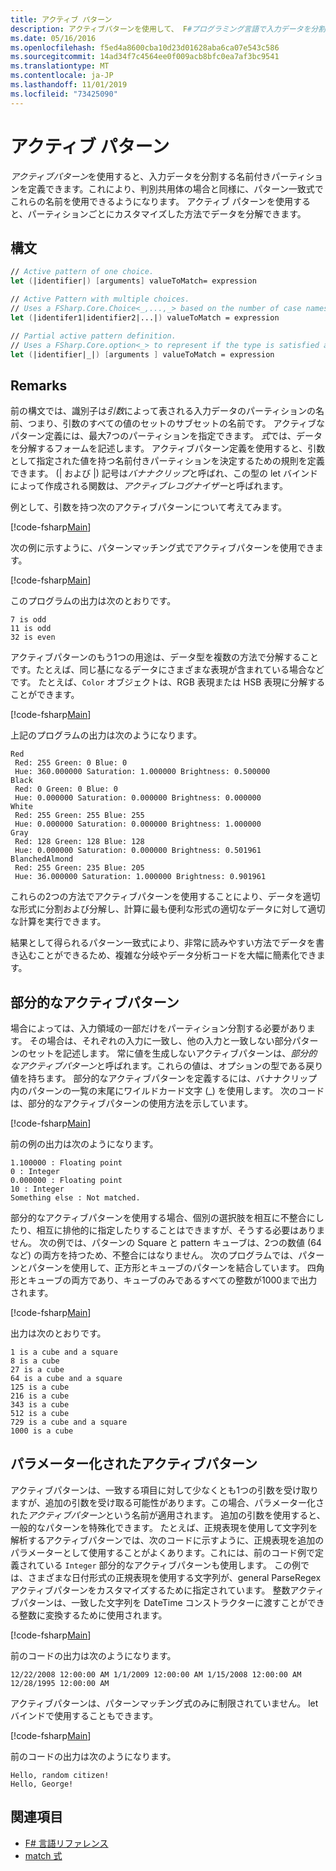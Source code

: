 ```yaml
---
title: アクティブ パターン
description: アクティブパターンを使用して、 F#プログラミング言語で入力データを分割する名前付きパーティションを定義する方法について説明します。
ms.date: 05/16/2016
ms.openlocfilehash: f5ed4a8600cba10d23d01628aba6ca07e543c586
ms.sourcegitcommit: 14ad34f7c4564ee0f009acb8bfc0ea7af3bc9541
ms.translationtype: MT
ms.contentlocale: ja-JP
ms.lasthandoff: 11/01/2019
ms.locfileid: "73425090"
---
```

# <a name="active-patterns"></a>アクティブ パターン

*アクティブパターン*を使用すると、入力データを分割する名前付きパーティションを定義できます。これにより、判別共用体の場合と同様に、パターン一致式でこれらの名前を使用できるようになります。 アクティブ パターンを使用すると、パーティションごとにカスタマイズした方法でデータを分解できます。

## <a name="syntax"></a>構文

```fsharp
// Active pattern of one choice.
let (|identifier|) [arguments] valueToMatch= expression

// Active Pattern with multiple choices.
// Uses a FSharp.Core.Choice<_,...,_> based on the number of case names. In F#, the limitation n <= 7 applies.
let (|identifer1|identifier2|...|) valueToMatch = expression

// Partial active pattern definition.
// Uses a FSharp.Core.option<_> to represent if the type is satisfied at the call site.
let (|identifier|_|) [arguments ] valueToMatch = expression
```

## <a name="remarks"></a>Remarks

前の構文では、識別子は*引数*によって表される入力データのパーティションの名前、つまり、引数のすべての値のセットのサブセットの名前です。 アクティブなパターン定義には、最大7つのパーティションを指定できます。 *式*では、データを分解するフォームを記述します。 アクティブパターン定義を使用すると、引数として指定された値を持つ名前付きパーティションを決定するための規則を定義できます。 (| および |) 記号は*バナナクリップ*と呼ばれ、この型の let バインドによって作成される関数は、*アクティブレコグナイザー*と呼ばれます。

例として、引数を持つ次のアクティブパターンについて考えてみます。

[!code-fsharp[Main](~/samples/snippets/fsharp/lang-ref-2/snippet5001.fs)]

次の例に示すように、パターンマッチング式でアクティブパターンを使用できます。

[!code-fsharp[Main](~/samples/snippets/fsharp/lang-ref-2/snippet5002.fs)]

このプログラムの出力は次のとおりです。

```console
7 is odd
11 is odd
32 is even
```

アクティブパターンのもう1つの用途は、データ型を複数の方法で分解することです。たとえば、同じ基になるデータにさまざまな表現が含まれている場合などです。 たとえば、`Color` オブジェクトは、RGB 表現または HSB 表現に分解することができます。

[!code-fsharp[Main](~/samples/snippets/fsharp/lang-ref-2/snippet5003.fs)]

上記のプログラムの出力は次のようになります。

```console
Red
 Red: 255 Green: 0 Blue: 0
 Hue: 360.000000 Saturation: 1.000000 Brightness: 0.500000
Black
 Red: 0 Green: 0 Blue: 0
 Hue: 0.000000 Saturation: 0.000000 Brightness: 0.000000
White
 Red: 255 Green: 255 Blue: 255
 Hue: 0.000000 Saturation: 0.000000 Brightness: 1.000000
Gray
 Red: 128 Green: 128 Blue: 128
 Hue: 0.000000 Saturation: 0.000000 Brightness: 0.501961
BlanchedAlmond
 Red: 255 Green: 235 Blue: 205
 Hue: 36.000000 Saturation: 1.000000 Brightness: 0.901961
```

これらの2つの方法でアクティブパターンを使用することにより、データを適切な形式に分割および分解し、計算に最も便利な形式の適切なデータに対して適切な計算を実行できます。

結果として得られるパターン一致式により、非常に読みやすい方法でデータを書き込むことができるため、複雑な分岐やデータ分析コードを大幅に簡素化できます。

## <a name="partial-active-patterns"></a>部分的なアクティブパターン

場合によっては、入力領域の一部だけをパーティション分割する必要があります。 その場合は、それぞれの入力に一致し、他の入力と一致しない部分パターンのセットを記述します。 常に値を生成しないアクティブパターンは、*部分的なアクティブパターン*と呼ばれます。これらの値は、オプションの型である戻り値を持ちます。 部分的なアクティブパターンを定義するには、バナナクリップ内のパターンの一覧の末尾にワイルドカード文字 (\_) を使用します。 次のコードは、部分的なアクティブパターンの使用方法を示しています。

[!code-fsharp[Main](~/samples/snippets/fsharp/lang-ref-2/snippet5004.fs)]

前の例の出力は次のようになります。

```console
1.100000 : Floating point
0 : Integer
0.000000 : Floating point
10 : Integer
Something else : Not matched.
```

部分的なアクティブパターンを使用する場合、個別の選択肢を相互に不整合にしたり、相互に排他的に指定したりすることはできますが、そうする必要はありません。 次の例では、パターンの Square と pattern キューブは、2つの数値 (64 など) の両方を持つため、不整合にはなりません。 次のプログラムでは、パターンとパターンを使用して、正方形とキューブのパターンを結合しています。 四角形とキューブの両方であり、キューブのみであるすべての整数が1000まで出力されます。

[!code-fsharp[Main](~/samples/snippets/fsharp/lang-ref-2/snippet5005.fs)]

出力は次のとおりです。

```console
1 is a cube and a square
8 is a cube
27 is a cube
64 is a cube and a square
125 is a cube
216 is a cube
343 is a cube
512 is a cube
729 is a cube and a square
1000 is a cube
```

## <a name="parameterized-active-patterns"></a>パラメーター化されたアクティブパターン

アクティブパターンは、一致する項目に対して少なくとも1つの引数を受け取りますが、追加の引数を受け取る可能性があります。この場合、パラメーター化された*アクティブパターン*という名前が適用されます。 追加の引数を使用すると、一般的なパターンを特殊化できます。 たとえば、正規表現を使用して文字列を解析するアクティブパターンでは、次のコードに示すように、正規表現を追加のパラメーターとして使用することがよくあります。これには、前のコード例で定義されている `Integer` 部分的なアクティブパターンも使用します。 この例では、さまざまな日付形式の正規表現を使用する文字列が、general ParseRegex アクティブパターンをカスタマイズするために指定されています。 整数アクティブパターンは、一致した文字列を DateTime コンストラクターに渡すことができる整数に変換するために使用されます。

[!code-fsharp[Main](~/samples/snippets/fsharp/lang-ref-2/snippet5006.fs)]

前のコードの出力は次のようになります。

```console
12/22/2008 12:00:00 AM 1/1/2009 12:00:00 AM 1/15/2008 12:00:00 AM 12/28/1995 12:00:00 AM
```

アクティブパターンは、パターンマッチング式のみに制限されていません。 let バインドで使用することもできます。

[!code-fsharp[Main](~/samples/snippets/fsharp/lang-ref-2/snippet5007.fs)]

前のコードの出力は次のようになります。

```console
Hello, random citizen!
Hello, George!
```

## <a name="see-also"></a>関連項目

- [F# 言語リファレンス](index.md)
- [match 式](match-expressions.md)
